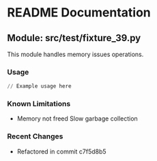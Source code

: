 # README Documentation

## Module: src/test/fixture_39.py

This module handles memory issues operations.

### Usage

```python
// Example usage here
```

### Known Limitations

- Memory not freed Slow garbage collection

### Recent Changes

- Refactored in commit c7f5d8b5

